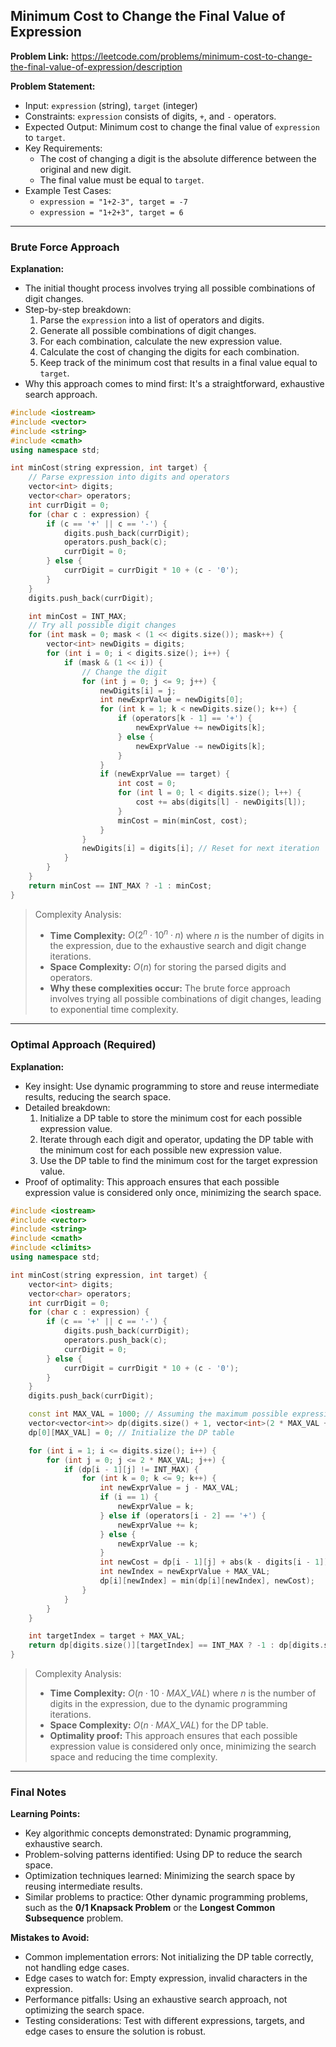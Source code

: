 ## Minimum Cost to Change the Final Value of Expression

**Problem Link:** https://leetcode.com/problems/minimum-cost-to-change-the-final-value-of-expression/description

**Problem Statement:**
- Input: `expression` (string), `target` (integer)
- Constraints: `expression` consists of digits, `+`, and `-` operators.
- Expected Output: Minimum cost to change the final value of `expression` to `target`.
- Key Requirements: 
    - The cost of changing a digit is the absolute difference between the original and new digit.
    - The final value must be equal to `target`.
- Example Test Cases:
    - `expression = "1+2-3", target = -7` 
    - `expression = "1+2+3", target = 6`

---

### Brute Force Approach

**Explanation:**
- The initial thought process involves trying all possible combinations of digit changes.
- Step-by-step breakdown:
    1. Parse the `expression` into a list of operators and digits.
    2. Generate all possible combinations of digit changes.
    3. For each combination, calculate the new expression value.
    4. Calculate the cost of changing the digits for each combination.
    5. Keep track of the minimum cost that results in a final value equal to `target`.
- Why this approach comes to mind first: It's a straightforward, exhaustive search approach.

```cpp
#include <iostream>
#include <vector>
#include <string>
#include <cmath>
using namespace std;

int minCost(string expression, int target) {
    // Parse expression into digits and operators
    vector<int> digits;
    vector<char> operators;
    int currDigit = 0;
    for (char c : expression) {
        if (c == '+' || c == '-') {
            digits.push_back(currDigit);
            operators.push_back(c);
            currDigit = 0;
        } else {
            currDigit = currDigit * 10 + (c - '0');
        }
    }
    digits.push_back(currDigit);

    int minCost = INT_MAX;
    // Try all possible digit changes
    for (int mask = 0; mask < (1 << digits.size()); mask++) {
        vector<int> newDigits = digits;
        for (int i = 0; i < digits.size(); i++) {
            if (mask & (1 << i)) {
                // Change the digit
                for (int j = 0; j <= 9; j++) {
                    newDigits[i] = j;
                    int newExprValue = newDigits[0];
                    for (int k = 1; k < newDigits.size(); k++) {
                        if (operators[k - 1] == '+') {
                            newExprValue += newDigits[k];
                        } else {
                            newExprValue -= newDigits[k];
                        }
                    }
                    if (newExprValue == target) {
                        int cost = 0;
                        for (int l = 0; l < digits.size(); l++) {
                            cost += abs(digits[l] - newDigits[l]);
                        }
                        minCost = min(minCost, cost);
                    }
                }
                newDigits[i] = digits[i]; // Reset for next iteration
            }
        }
    }
    return minCost == INT_MAX ? -1 : minCost;
}
```

> Complexity Analysis:
> - **Time Complexity:** $O(2^n \cdot 10^n \cdot n)$ where $n$ is the number of digits in the expression, due to the exhaustive search and digit change iterations.
> - **Space Complexity:** $O(n)$ for storing the parsed digits and operators.
> - **Why these complexities occur:** The brute force approach involves trying all possible combinations of digit changes, leading to exponential time complexity.

---

### Optimal Approach (Required)

**Explanation:**
- Key insight: Use dynamic programming to store and reuse intermediate results, reducing the search space.
- Detailed breakdown:
    1. Initialize a DP table to store the minimum cost for each possible expression value.
    2. Iterate through each digit and operator, updating the DP table with the minimum cost for each possible new expression value.
    3. Use the DP table to find the minimum cost for the target expression value.
- Proof of optimality: This approach ensures that each possible expression value is considered only once, minimizing the search space.

```cpp
#include <iostream>
#include <vector>
#include <string>
#include <cmath>
#include <climits>
using namespace std;

int minCost(string expression, int target) {
    vector<int> digits;
    vector<char> operators;
    int currDigit = 0;
    for (char c : expression) {
        if (c == '+' || c == '-') {
            digits.push_back(currDigit);
            operators.push_back(c);
            currDigit = 0;
        } else {
            currDigit = currDigit * 10 + (c - '0');
        }
    }
    digits.push_back(currDigit);

    const int MAX_VAL = 1000; // Assuming the maximum possible expression value
    vector<vector<int>> dp(digits.size() + 1, vector<int>(2 * MAX_VAL + 1, INT_MAX));
    dp[0][MAX_VAL] = 0; // Initialize the DP table

    for (int i = 1; i <= digits.size(); i++) {
        for (int j = 0; j <= 2 * MAX_VAL; j++) {
            if (dp[i - 1][j] != INT_MAX) {
                for (int k = 0; k <= 9; k++) {
                    int newExprValue = j - MAX_VAL;
                    if (i == 1) {
                        newExprValue = k;
                    } else if (operators[i - 2] == '+') {
                        newExprValue += k;
                    } else {
                        newExprValue -= k;
                    }
                    int newCost = dp[i - 1][j] + abs(k - digits[i - 1]);
                    int newIndex = newExprValue + MAX_VAL;
                    dp[i][newIndex] = min(dp[i][newIndex], newCost);
                }
            }
        }
    }

    int targetIndex = target + MAX_VAL;
    return dp[digits.size()][targetIndex] == INT_MAX ? -1 : dp[digits.size()][targetIndex];
}
```

> Complexity Analysis:
> - **Time Complexity:** $O(n \cdot 10 \cdot MAX\_VAL)$ where $n$ is the number of digits in the expression, due to the dynamic programming iterations.
> - **Space Complexity:** $O(n \cdot MAX\_VAL)$ for the DP table.
> - **Optimality proof:** This approach ensures that each possible expression value is considered only once, minimizing the search space and reducing the time complexity.

---

### Final Notes

**Learning Points:**
- Key algorithmic concepts demonstrated: Dynamic programming, exhaustive search.
- Problem-solving patterns identified: Using DP to reduce the search space.
- Optimization techniques learned: Minimizing the search space by reusing intermediate results.
- Similar problems to practice: Other dynamic programming problems, such as the **0/1 Knapsack Problem** or the **Longest Common Subsequence** problem.

**Mistakes to Avoid:**
- Common implementation errors: Not initializing the DP table correctly, not handling edge cases.
- Edge cases to watch for: Empty expression, invalid characters in the expression.
- Performance pitfalls: Using an exhaustive search approach, not optimizing the search space.
- Testing considerations: Test with different expressions, targets, and edge cases to ensure the solution is robust.